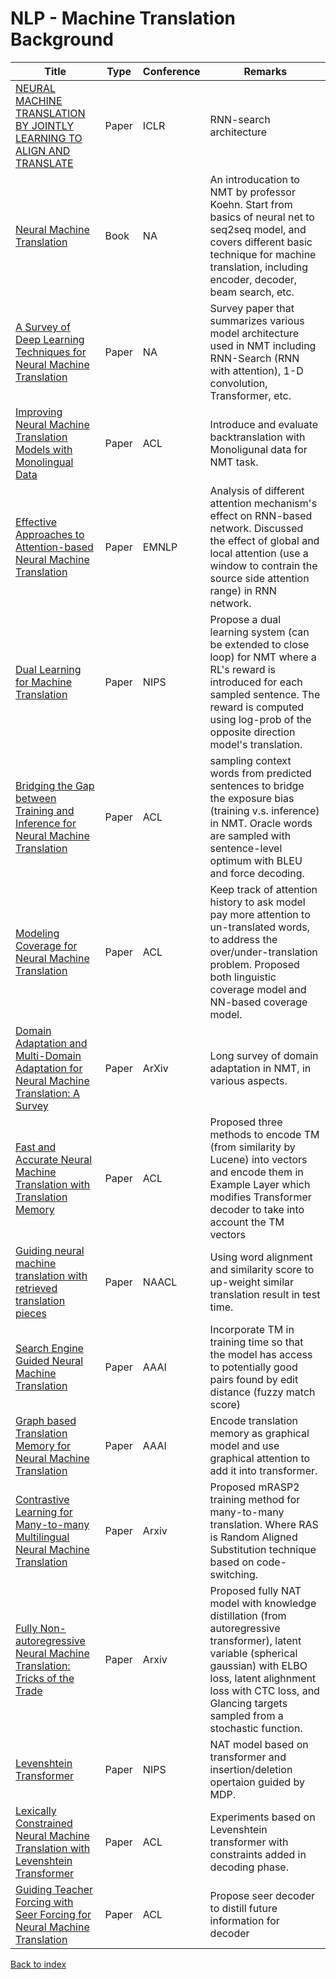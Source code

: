# NLP - Machine Translation Background
|Title|Type|Conference|Remarks
|--|--|--|--|
|[NEURAL MACHINE TRANSLATION BY JOINTLY LEARNING TO ALIGN AND TRANSLATE](https://arxiv.org/pdf/1409.0473.pdf)|Paper|ICLR|RNN-search architecture
|[Neural Machine Translation](https://www.amazon.com/Neural-Machine-Translation-Philipp-Koehn/dp/1108497322?tag=geekyadvisor-20)|Book|NA|An introducation to NMT by professor Koehn. Start from basics of neural net to seq2seq model, and covers different basic technique for machine translation, including encoder, decoder, beam search, etc.|
|[A Survey of Deep Learning Techniques for Neural Machine Translation](https://arxiv.org/pdf/2002.07526.pdf)|Paper|NA|Survey paper that summarizes various model architecture used in NMT including RNN-Search (RNN with attention), 1-D convolution, Transformer, etc.|
|[Improving Neural Machine Translation Models with Monolingual Data](https://arxiv.org/pdf/1511.06709.pdf)|Paper|ACL|Introduce and evaluate backtranslation with Monoligunal data for NMT task.
|[Effective Approaches to Attention-based Neural Machine Translation](https://www.aclweb.org/anthology/D15-1166.pdf)|Paper|EMNLP|Analysis of different attention mechanism's effect on RNN-based network. Discussed the effect of global and local attention (use a window to contrain the source side attention range) in RNN network.
|[Dual Learning for Machine Translation](https://arxiv.org/abs/1611.00179)|Paper|NIPS|Propose a dual learning system (can be extended to close loop) for NMT where a RL's reward is introduced for each sampled sentence. The reward is computed using log-prob of the opposite direction model's translation.|
|[Bridging the Gap between Training and Inference for Neural Machine Translation](https://arxiv.org/pdf/1906.02448.pdf)|Paper|ACL|sampling context words from predicted sentences to bridge the exposure bias (training v.s. inference) in NMT. Oracle words are sampled with sentence-level optimum with BLEU and force decoding.|
|[Modeling Coverage for Neural Machine Translation](https://arxiv.org/pdf/1601.04811.pdf)|Paper|ACL|Keep track of attention history to ask model pay more attention to un-translated words, to address the over/under-translation problem. Proposed both linguistic coverage model and NN-based coverage model.|
|[Domain Adaptation and Multi-Domain Adaptation for Neural Machine Translation: A Survey](https://arxiv.org/pdf/2104.06951.pdf)|Paper|ArXiv|Long survey of domain adaptation in NMT, in various aspects.|
|[Fast and Accurate Neural Machine Translation with Translation Memory](https://aclanthology.org/2021.acl-long.246.pdf)|Paper|ACL|Proposed three methods to encode TM (from similarity by Lucene) into vectors and encode them in Example Layer which modifies Transformer decoder to take into account the TM vectors|
|[Guiding neural machine translation with retrieved translation pieces](https://aclanthology.org/N18-1120/)|Paper|NAACL|Using word alignment and similarity score to up-weight similar translation result in test time.|
|[Search Engine Guided Neural Machine Translation](https://arxiv.org/pdf/1705.07267.pdf)|Paper|AAAI|Incorporate TM in training time so that the model has access to potentially good pairs found by edit distance (fuzzy match score)|
|[Graph based Translation Memory for Neural Machine Translation](https://ai.tencent.com/ailab/nlp/en/papers/aaai2019_graph_translation.pdf)|Paper|AAAI|Encode translation memory as graphical model and use graphical attention to add it into transformer.|
|[Contrastive Learning for Many-to-many Multilingual Neural Machine Translation](https://arxiv.org/pdf/2105.09501.pdf)|Paper|Arxiv|Proposed mRASP2 training method for many-to-many translation. Where RAS is Random Aligned Substitution technique based on code-switching.|
|[Fully Non-autoregressive Neural Machine Translation: Tricks of the Trade](https://arxiv.org/pdf/2012.15833.pdf)|Paper|Arxiv|Proposed fully NAT model with knowledge distillation (from autoregressive transformer), latent variable (spherical gaussian) with ELBO loss, latent alighnment loss with CTC loss, and Glancing targets sampled from a stochastic function.|
|[Levenshtein Transformer](https://proceedings.neurips.cc/paper/2019/file/675f9820626f5bc0afb47b57890b466e-Paper.pdf)|Paper|NIPS|NAT model based on transformer and insertion/deletion opertaion guided by MDP.|
|[Lexically Constrained Neural Machine Translation with Levenshtein Transformer](https://aclanthology.org/2020.acl-main.325.pdf)|Paper|ACL|Experiments based on Levenshtein transformer with constraints added in decoding phase.|
|[Guiding Teacher Forcing with Seer Forcing for Neural Machine Translation](https://aclanthology.org/2021.acl-long.223.pdf)|Paper|ACL|Propose seer decoder to distill future information for decoder|






[Back to index](../../README.md)
